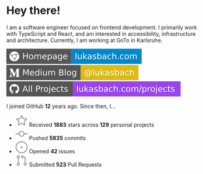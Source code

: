 # Hey there!

I am a software engineer focused on frontend development. I primarily work with TypeScript and React, and am interested in accessibility, infrastructure and architecture. Currently, I am working at GoTo in Karlsruhe.

[![Homepage](./icons/homepage.svg)](https://lukasbach.com)
[![Medium Blog](./icons/medium.svg)](https://medium.com/@lukasbach)
[![My Projects](./icons/projects.svg)](https://lukasbach.com/projects)

I joined GitHub **12** years ago. Since then, I...

- ![](./icons/star.svg) Received **1883** stars across **129** personal projects
- ![](./icons/commit.svg) Pushed **5835** commits
- ![](./icons/issues.svg) Opened **42** issues
- ![](./icons/pr.svg) Submitted **523** Pull Requests
